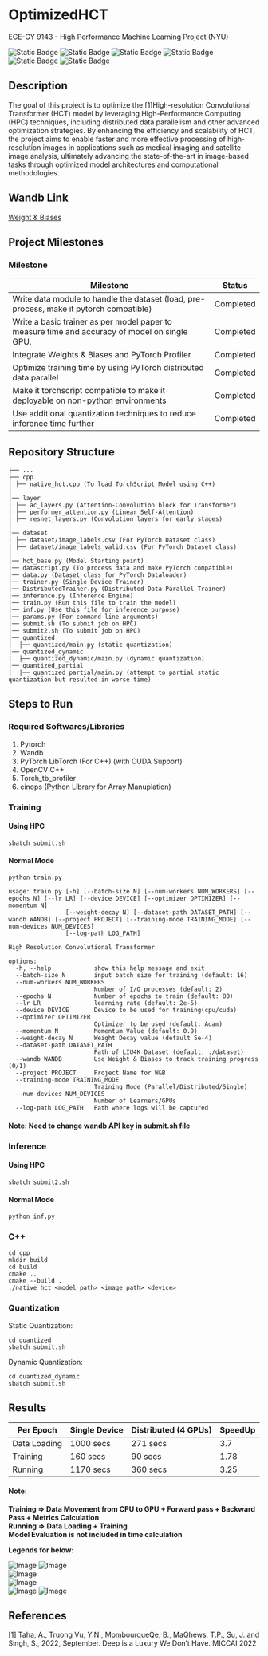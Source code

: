 # OptimizedHCT
ECE-GY 9143 - High Performance Machine Learning Project (NYU)

![Static Badge](https://img.shields.io/badge/Language-Python-blue)
![Static Badge](https://img.shields.io/badge/Framework-PyTorch-orange)
![Static Badge](https://img.shields.io/badge/Platform-NYU_HPC-purple)
![Static Badge](https://img.shields.io/badge/MLOps-Weights&Biases-gold)
![Static Badge](https://img.shields.io/badge/TorchScript-orange)
![Static Badge](https://img.shields.io/badge/C++-blue)

## Description
The goal of this project is to optimize the [1]High-resolution Convolutional Transformer (HCT) model by
leveraging High-Performance Computing (HPC) techniques, including distributed data parallelism and
other advanced optimization strategies. By enhancing the efficiency and scalability of HCT, the project
aims to enable faster and more effective processing of high-resolution images in applications such as
medical imaging and satellite image analysis, ultimately advancing the state-of-the-art in image-based
tasks through optimized model architectures and computational methodologies.

## Wandb Link
[Weight & Biases](https://wandb.ai/ar7996/HCT)

## Project Milestones
### Milestone

| Milestone | Status |
| --- | --- |
| Write data module to handle the dataset (load, pre-process, make it pytorch compatible) | Completed |
| Write a basic trainer as per model paper to measure time and accuracy of model on single GPU. | Completed |
| Integrate Weights & Biases and PyTorch Profiler | Completed |
| Optimize training time by using PyTorch distributed data parallel | Completed |
| Make it torchscript compatible to make it deployable on non-python environments | Completed |
| Use additional quantization techniques to reduce inference time further | Completed |


## Repository Structure
```
├── ...
├── cpp
│ ├── native_hct.cpp (To load TorchScript Model using C++)
|
|── layer
| ├── ac_layers.py (Attention-Convolution block for Transformer)
| ├── performer_attention.py (Linear Self-Attention)
| ├── resnet_layers.py (Convolution layers for early stages)
|
|── dataset
| ├── dataset/image_labels.csv (For PyTorch Dataset class)
| ├── dataset/image_labels_valid.csv (For PyTorch Dataset class)
|
|── hct_base.py (Model Starting point)
|── datascript.py (To process data and make PyTorch compatible)
|── data.py (Dataset class for PyTorch Dataloader)
|── trainer.py (Single Device Trainer)
|── DistributedTrainer.py (Distributed Data Parallel Trainer)
|── inference.py (Inference Engine)
|── train.py (Run this file to train the model)
|── inf.py (Use this file for inference purpose)
|── params.py (For command line arguments)
|── submit.sh (To submit job on HPC)
|── submit2.sh (To submit job on HPC)
|── quantized
|  ├── quantized/main.py (static quantization)
|── quantized_dynamic
|  ├── quantized_dynamic/main.py (dynamic quantization)
|── quantized_partial
|  |── quantized_partial/main.py (attempt to partial static quantization but resulted in worse time)

```

## Steps to Run

### Required Softwares/Libraries
1. Pytorch
2. Wandb
3. PyTorch LibTorch (For C++) (with CUDA Support)
4. OpenCV C++
5. Torch_tb_profiler
6. einops (Python Library for Array Manuplation)

### Training
#### Using HPC
```
sbatch submit.sh
```

#### Normal Mode
```
python train.py

usage: train.py [-h] [--batch-size N] [--num-workers NUM_WORKERS] [--epochs N] [--lr LR] [--device DEVICE] [--optimizer OPTIMIZER] [--momentum N]
                [--weight-decay N] [--dataset-path DATASET_PATH] [--wandb WANDB] [--project PROJECT] [--training-mode TRAINING_MODE] [--num-devices NUM_DEVICES]
                [--log-path LOG_PATH]

High Resolution Convolutional Transformer

options:
  -h, --help            show this help message and exit
  --batch-size N        input batch size for training (default: 16)
  --num-workers NUM_WORKERS
                        Number of I/O processes (default: 2)
  --epochs N            Number of epochs to train (default: 80)
  --lr LR               learning rate (default: 2e-5)
  --device DEVICE       Device to be used for training(cpu/cuda)
  --optimizer OPTIMIZER
                        Optimizer to be used (default: Adam)
  --momentum N          Momentum Value (default: 0.9)
  --weight-decay N      Weight Decay value (default 5e-4)
  --dataset-path DATASET_PATH
                        Path of LIU4K Dataset (default: ./dataset)
  --wandb WANDB         Use Weight & Biases to track training progress (0/1)
  --project PROJECT     Project Name for W&B
  --training-mode TRAINING_MODE
                        Training Mode (Parallel/Distributed/Single)
  --num-devices NUM_DEVICES
                        Number of Learners/GPUs
  --log-path LOG_PATH   Path where logs will be captured
```

#### Note: Need to change wandb API key in submit.sh file

### Inference

#### Using HPC
```
sbatch submit2.sh
```

#### Normal Mode
```
python inf.py
```


### C++
```
cd cpp
mkdir build
cd build
cmake ..
cmake --build .
./native_hct <model_path> <image_path> <device>
```

### Quantization

Static Quantization:
```
cd quantized
sbatch submit.sh
```

Dynamic Quantization:
```
cd quantized_dynamic
sbatch submit.sh
```

## Results

| Per Epoch | Single Device | Distributed (4 GPUs) | SpeedUp |
| --- | --- | --- | --- |
| Data Loading | 1000 secs | 271 secs | 3.7 |
| Training | 160 secs | 90 secs | 1.78 |
| Running | 1170 secs | 360 secs | 3.25 |

#### Note:
**Training => Data Movement from CPU to GPU + Forward pass + Backward Pass + Metrics Calculation** \
**Running => Data Loading + Training** \
**Model Evaluation is not included in time calculation**

**Legends for below:**


![Image](misc/legend.png "Legends")
![Image](misc/W%26B%20Chart%205_10_2024%2C%206_43_40%20PM.png?raw=True "Title") \
![Image](misc/W%26B%20Chart%205_10_2024%2C%206_44_18%20PM.png?raw?=True) \
![Image](misc/W%26B%20Chart%205_10_2024%2C%206_44_29%20PM.png) \
![Image](misc/W%26B%20Chart%205_10_2024%2C%206_44_38%20PM.png)
![Image](misc/W%26B%20Chart%205_10_2024%2C%206_44_45%20PM.png) 

## References
[1] Taha, A., Truong Vu, Y.N., MombourqueQe, B., MaQhews, T.P., Su, J. and Singh, S., 2022, September.
Deep is a Luxury We Don’t Have. MICCAI 2022
